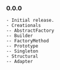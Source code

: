### 0.0.0
    - Initial release.
    - Creationals
    -- AbstractFactory
    -- Builder
    -- FactoryMethod
    -- Prototype
    -- Singleton
    - Structural
    -- Adapter
